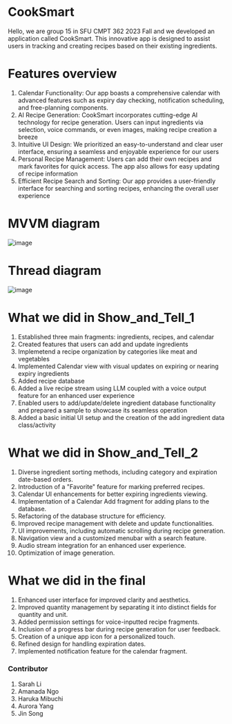 # CookSmart
Hello, we are group 15 in SFU CMPT 362 2023 Fall and we developed an application called CookSmart. This innovative app is designed to assist users in tracking and creating recipes based on their existing ingredients. 

# Features overview
1. Calendar Functionality: Our app boasts a comprehensive calendar with advanced features such as expiry day checking, notification scheduling, and free-planning components.
2. AI Recipe Generation: CookSmart incorporates cutting-edge AI technology for recipe generation. Users can input ingredients via selection, voice commands, or even images, making recipe creation a breeze 
3. Intuitive UI Design: We prioritized an easy-to-understand and clear user interface, ensuring a seamless and enjoyable experience for our users 
4. Personal Recipe Management: Users can add their own recipes and mark favorites for quick access. The app also allows for easy updating of recipe information
5. Efficient Recipe Search and Sorting: Our app provides a user-friendly interface for searching and sorting recipes, enhancing the overall user experience

# MVVM diagram
![image](https://github.com/Awesomedonut/CookSmart/assets/79778466/dfdd2fe3-c2a7-41f7-93c5-bc147d2a070b)
# Thread diagram
![image](https://github.com/Awesomedonut/CookSmart/assets/79778466/9006966b-4729-443d-8dea-74da48026c5e)

# What we did in Show_and_Tell_1
1. Established three main fragments: ingredients, recipes, and calendar
2. Created features that users can add and update ingredients
3. Implemetend a recipe organization by categories like meat and vegetables
4. Implemented Calendar view with visual updates on expiring or nearing expiry ingredients
5. Added recipe database
6. Added a live recipe stream using LLM coupled with a voice output feature for an enhanced user experience
7. Enabled users to add/update/delete ingredient database functionality and prepared a sample to showcase its seamless operation
8. Added a basic initial UI setup and the creation of the add ingredient data class/activity

# What we did in Show_and_Tell_2
1. Diverse ingredient sorting methods, including category and expiration date-based orders.
2. Introduction of a "Favorite" feature for marking preferred recipes.
3. Calendar UI enhancements for better expiring ingredients viewing.
4. Implementation of a Calendar Add fragment for adding plans to the database.
5. Refactoring of the database structure for efficiency.
6. Improved recipe management with delete and update functionalities.
7. UI improvements, including automatic scrolling during recipe generation.
8. Navigation view and a customized menubar with a search feature.
9. Audio stream integration for an enhanced user experience.
10. Optimization of image generation.

# What we did in the final
1. Enhanced user interface for improved clarity and aesthetics.
2. Improved quantity management by separating it into distinct fields for quantity and unit.
3. Added permission settings for voice-inputted recipe fragments.
4. Inclusion of a progress bar during recipe generation for user feedback.
5. Creation of a unique app icon for a personalized touch.
6. Refined design for handling expiration dates.
7. Implemented notification feature for the calendar fragment.


###  Contributor
1. Sarah Li
2. Amanada Ngo
3. Haruka Mibuchi
4. Aurora Yang
5. Jin Song
